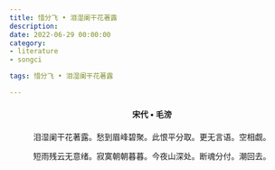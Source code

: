 ```yaml
---
title: 惜分飞 • 泪湿阑干花著露
description:
date: 2022-06-29 00:00:00
category:
- literature
- songci

tags: 惜分飞 • 泪湿阑干花著露

---
```


<div id="poem-author">
    宋代 • 毛滂
</div>
<div id="poem-body">
<p class="poem-paragraph">泪湿阑干花著露。愁到眉峰碧聚。此恨平分取。更无言语。空相觑。</p>
<p class="poem-paragraph">短雨残云无意绪。寂寞朝朝暮暮。今夜山深处。断魂分付。潮回去。</p>

</div>

<style>

#poem-author {
    width: 100%;
    text-align: center;
    margin: 20px 0;
    font-weight: bold;
}
#poem-body {
    width: 100%;
    text-align: center;
}
.poem-paragraph {
    font-family: "仿宋"
}

</style>